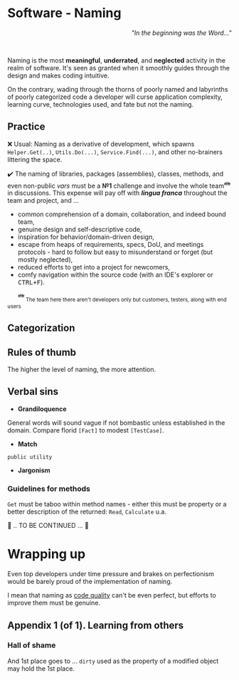 # Software - Naming 
<p dir="rtl"><i>"...In the beginning was the Word"</div></i></p><br/>

 
Naming is the most **meaningful**, **underrated**, and **neglected** activity in the realm of software. It's seen as granted when it smoothly guides through the design and makes coding intuitive. 

On the contrary, wading through the thorns of poorly named and labyrinths of poorly categorized code a developer will curse application complexity, learning curve, technologies used, and fate but not the naming.

## Practice

:x: Usual: Naming as a derivative of development, which spawns `Helper.Get(..)`, `Utils.Do(...)`, `Service.Find(...)`, and other no-brainers littering the space.

✔️ The naming of libraries, packages (assemblies), classes, methods, and even non-public _vars_ must be a **№1** challenge and involve the whole team<sup>:family:</sup> in discussions. This expense will pay off with ***lingua franca*** throughout the team and project, and ...
  
+ common comprehension of a domain, collaboration, and indeed bound team,
+ genuine design and self-descriptive code,
+ inspiration for behavior/domain-driven design,
+ escape from heaps of requirements, specs, DoU, and meetings protocols - hard to follow but easy to misunderstand or forget (but mostly neglected),
+ reduced efforts to get into a project for newcomers,
+ comfy navigation within the source code (with an IDE's explorer or <kbd>CTRL+F</kbd>).

&nbsp;&nbsp;&nbsp;&nbsp;&nbsp;&nbsp;<sup>:family:</sup><sub> The team here there aren't developers only but customers, testers, along with end users</sub>

## Categorization



## Rules of thumb

The higher the level of naming, the more attention.

## Verbal sins

- **Grandiloquence** 

General words will sound vague if not bombastic unless established in the domain. Compare florid `[Fact]` to modest `[TestCase]`. 

- **Match** 

`public utility`

- **Jargonism**

### Guidelines for methods

`Get` must be taboo within method names - either this must be property or a better description of the returned: `Read`, `Calculate` u.a.

🚧 .. TO BE CONTINUED ... 🚧

# Wrapping up

Even top developers under time pressure and brakes on perfectionism would  be barely proud of the implementation of naming.

I mean that naming as [code quality](code-quality.md) can't be even perfect, but efforts to improve them must be genuine.

## Appendix 1 (of 1). Learning from others


### Hall of shame

And 1st place goes to ... `dirty` used as the property of a modified object may hold the 1st place.

